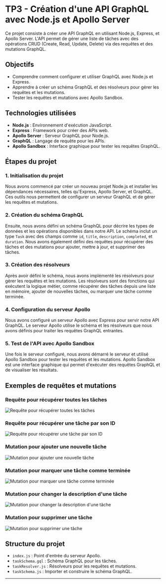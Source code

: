 # TP3 - Création d'une API GraphQL avec Node.js et Apollo Server

Ce projet consiste à créer une API GraphQL en utilisant Node.js, Express, et Apollo Server. L'API permet de gérer une liste de tâches avec des opérations CRUD (Create, Read, Update, Delete) via des requêtes et des mutations GraphQL.

## Objectifs

- Comprendre comment configurer et utiliser GraphQL avec Node.js et Express.
- Apprendre à créer un schéma GraphQL et des résolveurs pour gérer les requêtes et les mutations.
- Tester les requêtes et mutations avec Apollo Sandbox.

## Technologies utilisées

- **Node.js** : Environnement d'exécution JavaScript.
- **Express** : Framework pour créer des APIs web.
- **Apollo Server** : Serveur GraphQL pour Node.js.
- **GraphQL** : Langage de requête pour les APIs.
- **Apollo Sandbox** : Interface graphique pour tester les requêtes GraphQL.

## Étapes du projet

### 1. Initialisation du projet

Nous avons commencé par créer un nouveau projet Node.js et installer les dépendances nécessaires, telles qu'Express, Apollo Server, et GraphQL. Ces outils nous permettent de configurer un serveur GraphQL et de gérer les requêtes et mutations.

### 2. Création du schéma GraphQL

Ensuite, nous avons défini un schéma GraphQL pour décrire les types de données et les opérations disponibles dans notre API. Le schéma inclut un type `Task` avec des champs comme `id`, `title`, `description`, `completed`, et `duration`. Nous avons également défini des requêtes pour récupérer des tâches et des mutations pour ajouter, mettre à jour, et supprimer des tâches.

### 3. Création des résolveurs

Après avoir défini le schéma, nous avons implémenté les résolveurs pour gérer les requêtes et les mutations. Les résolveurs sont des fonctions qui exécutent la logique métier, comme récupérer des tâches depuis une liste en mémoire, ajouter de nouvelles tâches, ou marquer une tâche comme terminée.

### 4. Configuration du serveur Apollo

Nous avons configuré un serveur Apollo avec Express pour servir notre API GraphQL. Le serveur Apollo utilise le schéma et les résolveurs que nous avons définis pour traiter les requêtes GraphQL entrantes.

### 5. Test de l'API avec Apollo Sandbox

Une fois le serveur configuré, nous avons démarré le serveur et utilisé Apollo Sandbox pour tester les requêtes et les mutations. Apollo Sandbox est une interface graphique qui permet d'exécuter des requêtes GraphQL et de visualiser les résultats.

## Exemples de requêtes et mutations

### Requête pour récupérer toutes les tâches
![Requête pour récupérer toutes les tâches](images/1.png)

### Requête pour récupérer une tâche par son ID
![Requête pour récupérer une tâche par son ID](images/2.png)

### Mutation pour ajouter une nouvelle tâche
![Mutation pour ajouter une nouvelle tâche](images/3.png)

### Mutation pour marquer une tâche comme terminée
![Mutation pour marquer une tâche comme terminée](images/4.png)

### Mutation pour changer la description d'une tâche
![Mutation pour changer la description d'une tâche](images/5.png)

### Mutation pour supprimer une tâche
![Mutation pour supprimer une tâche](images/6.png)

## Structure du projet

- `index.js` : Point d'entrée du serveur Apollo.
- `taskSchema.gql` : Schéma GraphQL pour les tâches.
- `taskResolver.js` : Résolveurs pour les requêtes et mutations.
- `taskSchema.js` : Importer et construire le schéma GraphQL.

---
